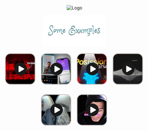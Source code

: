 <p align="center">
  <img src="assets/MakarAnim.gif" width="600" alt="Logo">
</p>

<p align="center">
  <img src="assets/examples_title.png" alt="Examples" width="200">
</p>

<p align="center">
  <span style="display:inline-block; text-align:center; margin:5px;">
    <a href="assets/example1.mp4"><img src="assets/example1_thumb.png" width="100"></a><br>
    <img src="assets/small_icon.png" width="20" alt="">
  </span>

  <span style="display:inline-block; text-align:center; margin:5px;">
    <a href="assets/example2.MP4"><img src="assets/example2_thumbnail.png" width="100"></a><br>
    <img src="assets/small_icon.png" width="20" alt="">
  </span>

  <span style="display:inline-block; text-align:center; margin:5px;">
    <a href="assets/example3.mp4"><img src="assets/example3_thumb.png" width="100"></a><br>
    <img src="assets/small_icon.png" width="20" alt="">
  </span>

  <span style="display:inline-block; text-align:center; margin:5px;">
    <a href="assets/example4.MP4"><img src="assets/example4_thumbnail.png" width="100"></a><br>
    <img src="assets/small_icon.png" width="20" alt="">
  </span>

  <span style="display:inline-block; text-align:center; margin:5px;">
    <a href="assets/example5.mp4"><img src="assets/example5_thumb.png" width="100"></a><br>
    <img src="assets/small_icon.png" width="20" alt="">
  </span>

  <span style="display:inline-block; text-align:center; margin:5px;">
    <a href="assets/example6.MP4"><img src="assets/example6_thumbnail.png" width="100"></a><br>
    <img src="assets/small_icon.png" width="20" alt="">
  </span>
</p>
